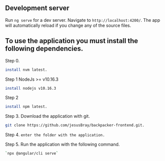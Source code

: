 ## Development server

Run `ng serve` for a dev server. Navigate to `http://localhost:4200/`. The app will automatically reload if you change any of the source files.

## To use the application you must install the following dependencies.
Step 0.
```bash
install nvm latest.
```

Step 1 NodeJs >= v10.16.3
```bash
install nodejs v10.16.3
```

Step 2
```bash
install npm latest.
```

Step 3. Download the application with git.
```bash
git clone https://github.com/jesusBray/backpacker-frontend.git.
```

Step 4.
`enter the folder with the application.`

Step 5. Run the application with the following command.
```bash
`npx @angular/cli serve`
```